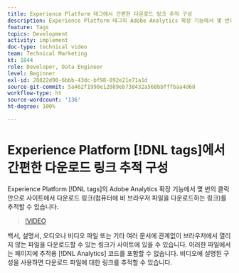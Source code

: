 ```yaml
---
title: Experience Platform 태그에서 간편한 다운로드 링크 추적 구성
description: Experience Platform 태그의 Adobe Analytics 확장 기능에서 몇 번의 클릭만으로 사이트에서 다운로드 링크(컴퓨터에 비 브라우저 파일을 다운로드하는 링크)를 추적할 수 있습니다.
feature: Tags
topics: Development
activity: implement
doc-type: technical video
team: Technical Marketing
kt: 1844
role: Developer, Data Engineer
level: Beginner
exl-id: 28822d90-6bbb-43dc-bf98-892e21e71a1d
source-git-commit: 5a462f1990e12089eb738432a568bbfffbaa4d68
workflow-type: ht
source-wordcount: '136'
ht-degree: 100%

---
```


# Experience Platform [!DNL tags]에서 간편한 다운로드 링크 추적 구성

Experience Platform [!DNL tags]의 Adobe Analytics 확장 기능에서 몇 번의 클릭만으로 사이트에서 다운로드 링크(컴퓨터에 비 브라우저 파일을 다운로드하는 링크)를 추적할 수 있습니다.

>[!VIDEO](https://video.tv.adobe.com/v/25762/?quality=12&learn=on)

백서, 설명서, 오디오나 비디오 파일 또는 기타 여러 문서에 관계없이 브라우저에서 열리지 않는 파일을 다운로드할 수 있는 링크가 사이트에 있을 수 있습니다. 이러한 파일에서는 페이지에 추적용 [!DNL Analytics] 코드를 포함할 수 없습니다. 비디오에 설명된 구성을 사용하면 다운로드 파일에 대한 링크를 추적할 수 있습니다.
